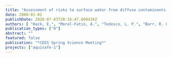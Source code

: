```yaml
---
title: "Assessment of risks to surface water from diffuse contaminants."
date: 2008-01-01
publishDate: 2020-07-03T20:16:47.609434Z
authors: [ "Hack, E.", "Morel-Fatio, A.", "Tedesco, L. P.", "Barr, R. C.", "Grützmacher, G.", "Bacqueroet, A.", "Stouder, M.", "Woolems, B." ]
publication_types: ["0"]
abstract: ""
featured: false
publication: "*CEES Spring Science Meeting*"
projects: ["aquisafe-1"]
---
```


